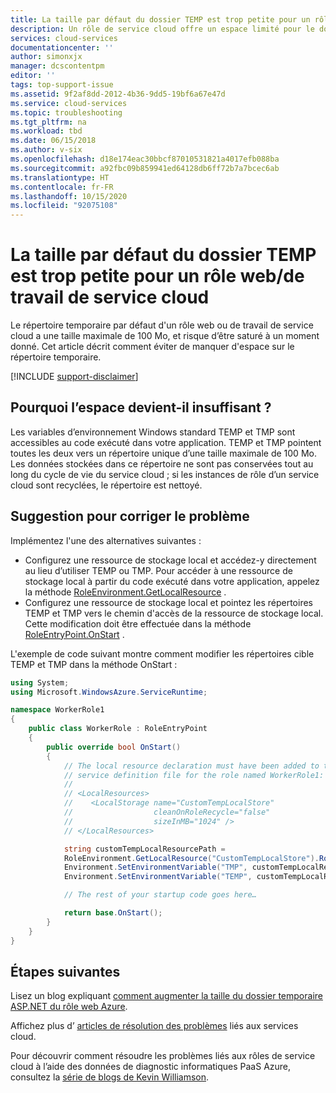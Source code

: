```yaml
---
title: La taille par défaut du dossier TEMP est trop petite pour un rôle | Microsoft Docs
description: Un rôle de service cloud offre un espace limité pour le dossier TEMP. Cet article fournit quelques suggestions pour éviter de manquer d'espace.
services: cloud-services
documentationcenter: ''
author: simonxjx
manager: dcscontentpm
editor: ''
tags: top-support-issue
ms.assetid: 9f2af8dd-2012-4b36-9dd5-19bf6a67e47d
ms.service: cloud-services
ms.topic: troubleshooting
ms.tgt_pltfrm: na
ms.workload: tbd
ms.date: 06/15/2018
ms.author: v-six
ms.openlocfilehash: d18e174eac30bbcf87010531821a4017efb088ba
ms.sourcegitcommit: a92fbc09b859941ed64128db6ff72b7a7bcec6ab
ms.translationtype: HT
ms.contentlocale: fr-FR
ms.lasthandoff: 10/15/2020
ms.locfileid: "92075108"
---
```

# <a name="default-temp-folder-size-is-too-small-on-a-cloud-service-webworker-role"></a>La taille par défaut du dossier TEMP est trop petite pour un rôle web/de travail de service cloud
Le répertoire temporaire par défaut d'un rôle web ou de travail de service cloud a une taille maximale de 100 Mo, et risque d’être saturé à un moment donné. Cet article décrit comment éviter de manquer d'espace sur le répertoire temporaire.

[!INCLUDE [support-disclaimer](../../includes/support-disclaimer.md)]

## <a name="why-do-i-run-out-of-space"></a>Pourquoi l’espace devient-il insuffisant ?
Les variables d’environnement Windows standard TEMP et TMP sont accessibles au code exécuté dans votre application. TEMP et TMP pointent toutes les deux vers un répertoire unique d’une taille maximale de 100 Mo. Les données stockées dans ce répertoire ne sont pas conservées tout au long du cycle de vie du service cloud ; si les instances de rôle d’un service cloud sont recyclées, le répertoire est nettoyé.

## <a name="suggestion-to-fix-the-problem"></a>Suggestion pour corriger le problème
Implémentez l'une des alternatives suivantes :

* Configurez une ressource de stockage local et accédez-y directement au lieu d’utiliser TEMP ou TMP. Pour accéder à une ressource de stockage local à partir du code exécuté dans votre application, appelez la méthode [RoleEnvironment.GetLocalResource](/previous-versions/azure/reference/ee772845(v=azure.100)) .
* Configurez une ressource de stockage local et pointez les répertoires TEMP et TMP vers le chemin d'accès de la ressource de stockage local. Cette modification doit être effectuée dans la méthode [RoleEntryPoint.OnStart](/previous-versions/azure/reference/ee772851(v=azure.100)) .

L'exemple de code suivant montre comment modifier les répertoires cible TEMP et TMP dans la méthode OnStart :

```csharp
using System;
using Microsoft.WindowsAzure.ServiceRuntime;

namespace WorkerRole1
{
    public class WorkerRole : RoleEntryPoint
    {
        public override bool OnStart()
        {
            // The local resource declaration must have been added to the
            // service definition file for the role named WorkerRole1:
            //
            // <LocalResources>
            //    <LocalStorage name="CustomTempLocalStore"
            //                  cleanOnRoleRecycle="false"
            //                  sizeInMB="1024" />
            // </LocalResources>

            string customTempLocalResourcePath =
            RoleEnvironment.GetLocalResource("CustomTempLocalStore").RootPath;
            Environment.SetEnvironmentVariable("TMP", customTempLocalResourcePath);
            Environment.SetEnvironmentVariable("TEMP", customTempLocalResourcePath);

            // The rest of your startup code goes here…

            return base.OnStart();
        }
    }
}
```

## <a name="next-steps"></a>Étapes suivantes
Lisez un blog expliquant [comment augmenter la taille du dossier temporaire ASP.NET du rôle web Azure](/archive/blogs/kwill/how-to-increase-the-size-of-the-windows-azure-web-role-asp-net-temporary-folder).

Affichez plus d’ [articles de résolution des problèmes](/visualstudio/azure/vs-azure-tools-debugging-cloud-services-overview) liés aux services cloud.

Pour découvrir comment résoudre les problèmes liés aux rôles de service cloud à l’aide des données de diagnostic informatiques PaaS Azure, consultez la [série de blogs de Kevin Williamson](/archive/blogs/kwill/windows-azure-paas-compute-diagnostics-data).